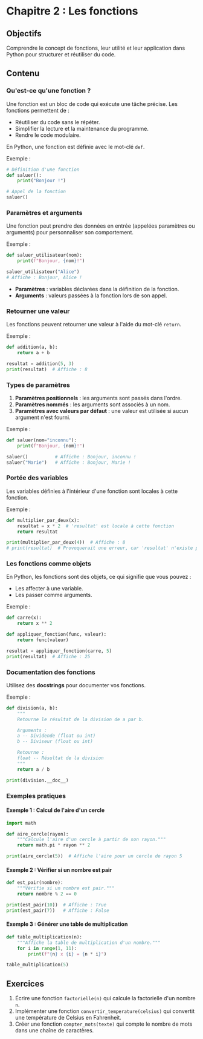 # Chapitre 2 : Les fonctions

## Objectifs
Comprendre le concept de fonctions, leur utilité et leur application dans Python pour structurer et réutiliser du code.

## Contenu

### Qu'est-ce qu'une fonction ?
Une fonction est un bloc de code qui exécute une tâche précise. Les fonctions permettent de :
- Réutiliser du code sans le répéter.
- Simplifier la lecture et la maintenance du programme.
- Rendre le code modulaire.

En Python, une fonction est définie avec le mot-clé `def`.

Exemple :
```python
# Définition d'une fonction
def saluer():
    print("Bonjour !")

# Appel de la fonction
saluer()
```

### Paramètres et arguments
Une fonction peut prendre des données en entrée (appelées paramètres ou arguments) pour personnaliser son comportement.

Exemple :
```python
def saluer_utilisateur(nom):
    print(f"Bonjour, {nom}!")

saluer_utilisateur("Alice")
# Affiche : Bonjour, Alice !
```

- **Paramètres** : variables déclarées dans la définition de la fonction.
- **Arguments** : valeurs passées à la fonction lors de son appel.

### Retourner une valeur
Les fonctions peuvent retourner une valeur à l'aide du mot-clé `return`.

Exemple :
```python
def addition(a, b):
    return a + b

resultat = addition(5, 3)
print(resultat)  # Affiche : 8
```

### Types de paramètres
1. **Paramètres positionnels** : les arguments sont passés dans l'ordre.
2. **Paramètres nommés** : les arguments sont associés à un nom.
3. **Paramètres avec valeurs par défaut** : une valeur est utilisée si aucun argument n'est fourni.

Exemple :
```python
def saluer(nom="inconnu"):
    print(f"Bonjour, {nom}!")

saluer()          # Affiche : Bonjour, inconnu !
saluer("Marie")   # Affiche : Bonjour, Marie !
```

### Portée des variables
Les variables définies à l'intérieur d'une fonction sont locales à cette fonction.

Exemple :
```python
def multiplier_par_deux(x):
    resultat = x * 2  # 'resultat' est locale à cette fonction
    return resultat

print(multiplier_par_deux(4))  # Affiche : 8
# print(resultat)  # Provoquerait une erreur, car 'resultat' n'existe pas en dehors de la fonction
```

### Les fonctions comme objets
En Python, les fonctions sont des objets, ce qui signifie que vous pouvez :
- Les affecter à une variable.
- Les passer comme arguments.

Exemple :
```python
def carre(x):
    return x ** 2

def appliquer_fonction(func, valeur):
    return func(valeur)

resultat = appliquer_fonction(carre, 5)
print(resultat)  # Affiche : 25
```

### Documentation des fonctions
Utilisez des **docstrings** pour documenter vos fonctions.

Exemple :
```python
def division(a, b):
    """
    Retourne le résultat de la division de a par b.

    Arguments :
    a -- Dividende (float ou int)
    b -- Diviseur (float ou int)

    Retourne :
    float -- Résultat de la division
    """
    return a / b

print(division.__doc__)
```

### Exemples pratiques
#### Exemple 1 : Calcul de l'aire d'un cercle
```python
import math

def aire_cercle(rayon):
    """Calcule l'aire d'un cercle à partir de son rayon."""
    return math.pi * rayon ** 2

print(aire_cercle(5))  # Affiche l'aire pour un cercle de rayon 5
```

#### Exemple 2 : Vérifier si un nombre est pair
```python
def est_pair(nombre):
    """Vérifie si un nombre est pair."""
    return nombre % 2 == 0

print(est_pair(10))  # Affiche : True
print(est_pair(7))   # Affiche : False
```

#### Exemple 3 : Générer une table de multiplication
```python
def table_multiplication(n):
    """Affiche la table de multiplication d'un nombre."""
    for i in range(1, 11):
        print(f"{n} x {i} = {n * i}")

table_multiplication(5)
```

## Exercices
1. Écrire une fonction `factorielle(n)` qui calcule la factorielle d'un nombre `n`.
2. Implémenter une fonction `convertir_temperature(celsius)` qui convertit une température de Celsius en Fahrenheit.
3. Créer une fonction `compter_mots(texte)` qui compte le nombre de mots dans une chaîne de caractères.
